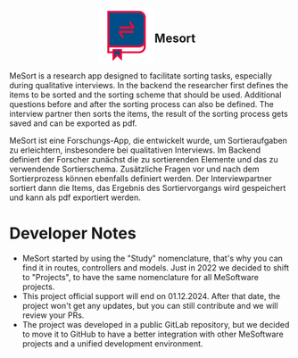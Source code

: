 <div align="center" style="display: flex; align-items: center; justify-content: center;">
<img src="public/images/logo.png" alt="img Mesort" width="100"/>    
<h2 style="margin-right: 10px;">Mesort</h2>
    
</div>

MeSort is a research app designed to facilitate sorting tasks, especially during qualitative interviews. In the backend the researcher first defines the items to be sorted and the sorting scheme that should be used. Additional questions before and after the sorting process can also be defined.
The interview partner then sorts the items, the result of the sorting process gets saved and can be exported as pdf.

MeSort ist eine Forschungs-App, die entwickelt wurde, um Sortieraufgaben zu erleichtern, insbesondere bei qualitativen Interviews. Im Backend definiert der Forscher zunächst die zu sortierenden Elemente und das zu verwendende Sortierschema. Zusätzliche Fragen vor und nach dem Sortierprozess können ebenfalls definiert werden.
Der Interviewpartner sortiert dann die Items, das Ergebnis des Sortiervorgangs wird gespeichert und kann als pdf exportiert werden.


# Developer Notes

- MeSort started by using the "Study" nomenclature, that's why you can find it in routes, controllers and models. Just in 2022 we decided to shift to "Projects", to have the same nomenclature for all MeSoftware projects.
- This project official support will end on 01.12.2024. After that date, the project won't get any updates, but you can still contribute and we will review your PRs.
- The project was developed in a public GitLab repository, but we decided to move it to GitHub to have a better integration with other MeSoftware projects and a unified development environment.
